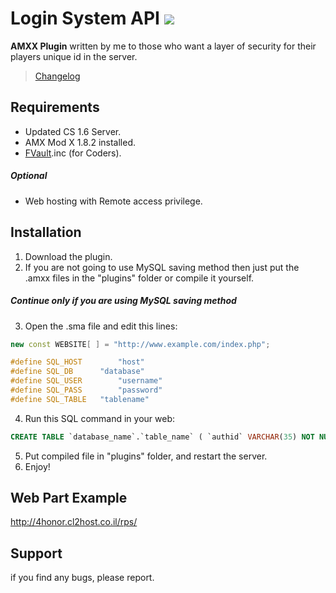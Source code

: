  # Login System API ![](https://img.shields.io/badge/release-v0.4-brightgreen.svg)

**AMXX Plugin** written by me to those who want a layer of security for their players unique id in the server.
> [Changelog](https://github.com/susyabashti/Login-System-API/blob/master/CHANGELOG.md "Changelog")


## Requirements
* Updated CS 1.6 Server.
* AMX Mod X 1.8.2 installed.
* [FVault](https://forums.alliedmods.net/showthread.php?t=76453 "FVault").inc (for Coders).
##### Optional
* Web hosting with Remote access privilege.

## Installation
1. Download the plugin.
2. If you are not going to use MySQL saving method then just put the .amxx files in the "plugins" folder or compile it yourself.
##### Continue only  if you are using MySQL saving method
3. Open the .sma file and edit this lines:

```cpp
new const WEBSITE[ ] = "http://www.example.com/index.php";

#define SQL_HOST		"host"
#define SQL_DB		"database"
#define SQL_USER		"username"
#define SQL_PASS		"password"
#define SQL_TABLE	"tablename"
```

4. Run this SQL command in your web:
```sql
CREATE TABLE `database_name`.`table_name` ( `authid` VARCHAR(35) NOT NULL , `password` VARCHAR(32) NOT NULL , `user_ip` VARCHAR(48) NOT NULL , `email` VARCHAR(64) NOT NULL, UNIQUE `authid` (`authid`)) ;
```

5. Put compiled file in "plugins" folder, and restart the server.
6. Enjoy!

## Web Part Example
http://4honor.cl2host.co.il/rps/


## Support
if you find any bugs, please report.
